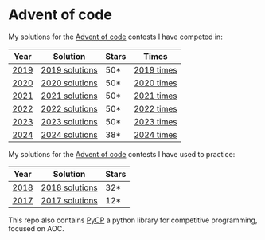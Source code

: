 # Advent of code
My solutions for the [Advent of code](https://adventofcode.com) contests I have competed in:

| Year                                  | Solution                           | Stars | Times                         |
|---------------------------------------|------------------------------------|-------|-------------------------------|
| [2019](https://adventofcode.com/2019) | [2019 solutions](./2019/README.md) | 50*   | [2019 times](./2019/TIMES.md) |
| [2020](https://adventofcode.com/2020) | [2020 solutions](./2020/README.md) | 50*   | [2020 times](./2020/TIMES.md) |
| [2021](https://adventofcode.com/2021) | [2021 solutions](./2021/README.md) | 50*   | [2021 times](./2021/TIMES.md) |
| [2022](https://adventofcode.com/2022) | [2022 solutions](./2022/README.md) | 50*   | [2022 times](./2022/TIMES.md) |
| [2023](https://adventofcode.com/2023) | [2023 solutions](./2023/README.md) | 50*   | [2023 times](./2023/TIMES.md) |
| [2024](https://adventofcode.com/2024) | [2024 solutions](./2024/README.md) | 38*   | [2024 times](./2024/TIMES.md) |


My solutions for the [Advent of code](https://adventofcode.com) contests I have used to practice:

| Year                                  | Solution                           | Stars |
|---------------------------------------|------------------------------------|-------|
| [2018](https://adventofcode.com/2018) | [2018 solutions](./2018/README.md) | 32*   |
| [2017](https://adventofcode.com/2017) | [2017 solutions](./2017/README.md) | 12*   |


This repo also contains [PyCP](./pycp/README.md) a python library for competitive programming, focused on AOC.
